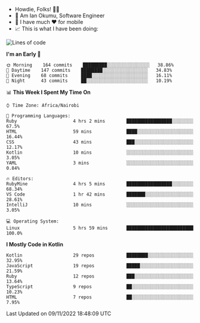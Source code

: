 
* Howdie, Folks! 👋🤓
* 🤪 Am Ian Okumu, Software Engineer
* 📱 I have much ❤️ for mobile
* 📈 This is what I have been doing:
  
<!-- <a href="https://otsembo.github.io/OtsemboPortfolio/" style="margin-right:.5%; margin-top=.5%;">
  <img align="center" src="https://github-readme-stats.vercel.app/api/top-langs/?username=otsembo&layout=compact" />
</a> -->

<!--START_SECTION:waka-->
![Lines of code](https://img.shields.io/badge/From%20Hello%20World%20I%27ve%20Written-791%20Thousand%20lines%20of%20code-blue)

**I'm an Early 🐤** 

```text
🌞 Morning    164 commits    █████████░░░░░░░░░░░░░░░░   38.86% 
🌆 Daytime    147 commits    ████████░░░░░░░░░░░░░░░░░   34.83% 
🌃 Evening    68 commits     ████░░░░░░░░░░░░░░░░░░░░░   16.11% 
🌙 Night      43 commits     ██░░░░░░░░░░░░░░░░░░░░░░░   10.19%

```


📊 **This Week I Spent My Time On** 

```text
⌚︎ Time Zone: Africa/Nairobi

💬 Programming Languages: 
Ruby                     4 hrs 2 mins        █████████████████░░░░░░░░   67.5% 
HTML                     59 mins             ████░░░░░░░░░░░░░░░░░░░░░   16.44% 
CSS                      43 mins             ███░░░░░░░░░░░░░░░░░░░░░░   12.17% 
Kotlin                   10 mins             ░░░░░░░░░░░░░░░░░░░░░░░░░   3.05% 
YAML                     3 mins              ░░░░░░░░░░░░░░░░░░░░░░░░░   0.84%

🔥 Editors: 
RubyMine                 4 hrs 5 mins        █████████████████░░░░░░░░   68.34% 
VS Code                  1 hr 42 mins        ███████░░░░░░░░░░░░░░░░░░   28.61% 
IntelliJ                 10 mins             ░░░░░░░░░░░░░░░░░░░░░░░░░   3.05%

💻 Operating System: 
Linux                    5 hrs 59 mins       █████████████████████████   100.0%

```

**I Mostly Code in Kotlin** 

```text
Kotlin                   29 repos            ████████░░░░░░░░░░░░░░░░░   32.95% 
JavaScript               19 repos            █████░░░░░░░░░░░░░░░░░░░░   21.59% 
Ruby                     12 repos            ███░░░░░░░░░░░░░░░░░░░░░░   13.64% 
TypeScript               9 repos             ██░░░░░░░░░░░░░░░░░░░░░░░   10.23% 
HTML                     7 repos             ██░░░░░░░░░░░░░░░░░░░░░░░   7.95%

```



 Last Updated on 09/11/2022 18:48:09 UTC
<!--END_SECTION:waka-->

<br />
<br />
<br />
<br />
<br />
  
  </div>
<!---
otsembo/otsembo is a ✨ special ✨ repository because its `README.md` (this file) appears on your GitHub profile.
You can click the Preview link to take a look at your changes.
--->
